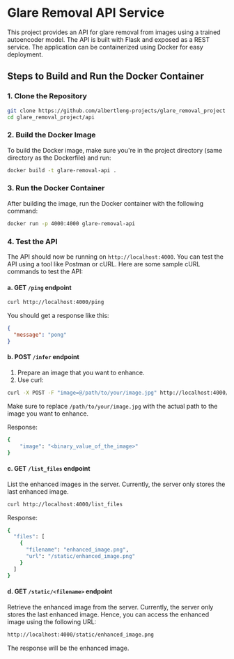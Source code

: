 # Glare Removal API Service

This project provides an API for glare removal from images using a trained autoencoder model. The API is built with
Flask and exposed as a REST service. The application can be containerized using Docker for easy deployment.

## Steps to Build and Run the Docker Container

### 1. Clone the Repository

```bash
git clone https://github.com/albertleng-projects/glare_removal_project
cd glare_removal_project/api
``` 

### 2. Build the Docker Image

To build the Docker image, make sure you're in the project directory (same directory as the Dockerfile) and run:

```bash
docker build -t glare-removal-api .
```

### 3. Run the Docker Container

After building the image, run the Docker container with the following command:

```bash
docker run -p 4000:4000 glare-removal-api
```

### 4. Test the API

The API should now be running on `http://localhost:4000`. You can test the API using a tool like Postman or cURL.
Here are some sample cURL commands to test the API:

#### a. GET `/ping` endpoint

```bash
curl http://localhost:4000/ping
```

You should get a response like this:

```json
{
  "message": "pong"
}
```

#### b. POST `/infer` endpoint

1. Prepare an image that you want to enhance.
2. Use curl:

```bash
curl -X POST -F "image=@/path/to/your/image.jpg" http://localhost:4000/infer
```

Make sure to replace `/path/to/your/image.jpg` with the actual path to the image you want to enhance.

Response:

```bash
{
    "image": "<binary_value_of_the_image>"
}
```

#### c. GET `/list_files` endpoint

List the enhanced images in the server. Currently, the server only stores the last enhanced image.

```bash
curl http://localhost:4000/list_files
```

Response:

```bash
{
  "files": [
    {
      "filename": "enhanced_image.png",
      "url": "/static/enhanced_image.png"
    }
  ]
}
```

#### d. GET `/static/<filename>` endpoint

Retrieve the enhanced image from the server. Currently, the server only stores the last enhanced image. Hence, you can
access the enhanced image using the following URL:

```bash
http://localhost:4000/static/enhanced_image.png
``` 

The response will be the enhanced image.



